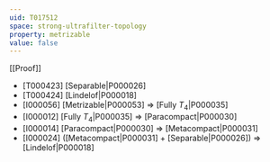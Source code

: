 ```yaml
---
uid: T017512
space: strong-ultrafilter-topology
property: metrizable
value: false
---
```

[[Proof]]

* [T000423] [Separable|P000026]
* [T000424] [Lindelof|P000018]
* [I000056] [Metrizable|P000053] => [Fully $T_4$|P000035]
* [I000012] [Fully $T_4$|P000035] => [Paracompact|P000030]
* [I000014] [Paracompact|P000030] => [Metacompact|P000031]
* [I000024] ([Metacompact|P000031] + [Separable|P000026]) => [Lindelof|P000018]

